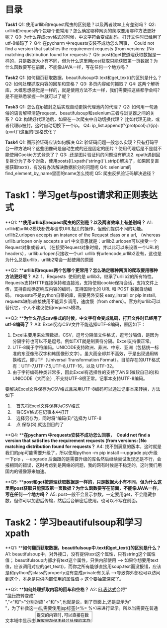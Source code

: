 # 目录
**Task1**
Q1: 使用urllib和request爬虫的区别是？以及两者效率上有差别吗？
Q2: urllib和reques两个包哪个更常用？怎么确定哪种网页的爬取要用哪种方法更好呢？
Q3: 为什么存成csv格式的时候，中文字符会变成乱码，打开文件时已经用了utf-8编码了？
Q4: 在pycharm 中requests安装不成功怎么回事，  Could not find a version that satisfies the requirement requests (from versions: )No matching distribution found for requests？
Q5: post和get按道理获取数据是一样的，只是数据大小有不同，但为什么这里用post获取只能获取第一页数据？为什么函数要写在前面，不能像JAVA一样，写在任何一个地方吗？

**Task2**
Q1: 如何翻页获取数据，beautifulsoup中.text和get_text()的区别是什么？
Q2: 如何处理抓取内容的回车和空格？
Q3: 多页内容如何抓取？
Q4: 这两个解析库，大概思想感觉是一样的，就是使用方法不太一样，我们需要把这些都学会吗?是不是熟悉掌握一种就可以了呢？

**Task3**
Q1: 怎么在ip被封之后实现自动更换代理池内的代理？
Q2: 如何用一句通俗的语言解释清楚request、beautifulsoup和selenium三者与浏览器之间的关系？
Q3: 构建好代理池后，如果在一次爬虫中自动切换代理？ 比如代理无效，或者代理ip被封，这时自动切换下一个ip。
Q4: ip_list.append(f'{protpcol}://{ip}:{port}')这里的f是格式化？

**Task4**
Q1: 图形验证码应该如何解决
Q2: 验证码问题一般怎么实现？只有打码平台一种方法吗？这些图像码是自动生成的还是固定的图片？使用代理后是不是就不能使用Cookie方式登录了？
Q3: .还是图片验证码的问题没有解决2. xpath遇到回复拆分为了多个对象，使用posts[i].xpath('string()').strip()解决了，如果回复直接获取text()，有没有办法解决数据拆分的问题呢
Q4: selenium的find_element_by_name里面的name怎么找呢
Q5: 爬虫反扒验证码解决途径？

# Task1：学习get与post请求和正则表达式
**Q1: ****使用urllib和request爬虫的区别是？以及两者效率上有差别吗？**
A1: urllib和urllib2模块都做与请求URL相关的操作，但他们提供不同的功能。 
urllib2.urlopen accepts an instance of the Request class or a url, （whereas urllib.urlopen only accepts a url 中文意思就是：urllib2.urlopen可以接受一个Request对象或者url，（在接受Request对象时候，并以此可以来设置一个URL的headers），urllib.urlopen只接收一个url 
urllib 有urlencode,urllib2没有，这也是为什么总是urllib，urllib2常会一起使用的原因

**Q2: ****urllib和reques两个包哪个更常用？怎么确定哪种网页的爬取要用哪种方法更好呢？**
A2: 1、Requests  使用的是 urllib3，继承了urllib2的所有特性。Requests支持HTTP连接保持和连接池，支持使用cookie保持会话，支持文件上传，支持自动确定响应内容的编码，支持国际化的 URL 和 POST 数据自动编码。 requests不是python自带的库，需要另外安装 easy_install or pip install，requests缺陷:直接使用不能异步调用，速度慢（from others）。官方的urllib可以替代它，个人不建议使用requests模块。

**Q3: ****为什么存成csv格式的时候，中文字符会变成乱码，打开文件时已经用了utf-8编码了？**
A3: Excel另存CSV文件不能选择UTF-8编码，原因如下：
1. Excel主要用来处理数据。CSV，逗号分隔值文件格式，逗号分隔值，是因为分隔字符也可以不是逗号。例如TXT就是制表符分隔。Excel支持很正常。
2. UTF-8属于字符编码。UNICODE支持欧洲、非洲、中东、亚洲（包括统一标准的东亚像形汉字和韩国像形文字）。虽大而全却并不高效，于是出现通用转换格式，即UTF（Universal Transformation Format）。目前存在的UTF格式有：UTF-7,UTF-7.5,UTF-8,UTF-16，以及 UTF-32。
3. 由于字符编码种类非常多，因此Excel有选择性的支持了ANSI(微软自已的)和UNICODE（大而全）,不支持UTF-8很正常。记事本支持UTF-8编码。

要解决Excel文件保存为CSV格式且采用UTF-8编码可以通过记事本来转换，方法如下
1.    首先将Excel文件保存为CSV格式
2.    将CSV格式在记事本中打开
3.    选择另存为，同时将“编码(E)"选择为 UTF-8
4.    点 保存(S),就达到目的了

**Q4: ****在pycharm 中requests安装不成功怎么回事，  Could not find a version that satisfies the requirement requests (from versions: )No matching distribution found for requests？**
A4: 找不到满意的版本，这时就是我们的pip可能需要升级了，所以使用python -m pip install --upgrade pip升级一下pip ，--upgrade 后面跟的是需要升级的库名然后继续尝试发现还是不行，会报相同的错误，这时考虑到是网络的问题，我的网有时候是不稳定的，这时我们用国内的镜像源来加速。

**Q5: ****post和get按道理获取数据是一样的，只是数据大小有不同，但为什么这里用post获取只能获取第一页数据？为什么函数要写在前面，不能像JAVA一样，写在任何一个地方吗？**
A5: post一般不会显示参数，一定要用get，不会隐藏参数，但你可以加密后传输，然后后台解密后使用。也可以不写在前面。
# Task2：学习beautifulsoup和学习xpath
**Q1: ****如何翻页获取数据，beautifulsoup中.text和get_text()的区别是什么？**
A1: beautifulsoup中，对外接口，没有提供text这个属性，只有string这个属性值；
beautifulsoup内部才有text这个属性，只供内部使用 –> 如果你想要用text值，应该调用对应的get_text()，而你之所有能够直接用soup.text而没报错，应该是和python的class的property没有变成private有关系 –>导致你外部也可以访问到这个，本身是只供内部使用的属性值-> 这个要抽空深究了。

**Q2: ****如何处理抓取内容的回车和空格？**
A2: [EL表达式](https://www.baidu.com/s?wd=EL%E8%A1%A8%E8%BE%BE%E5%BC%8F&tn=SE_PcZhidaonwhc_ngpagmjz&rsv_dl=gh_pc_zhidao)会将"</br>"[换行符](https://www.baidu.com/s?wd=%E6%8D%A2%E8%A1%8C%E7%AC%A6&tn=SE_PcZhidaonwhc_ngpagmjz&rsv_dl=gh_pc_zhidao)转变成"</br>","<"和">"分别对应"<"和">",也就是说，到了页面上,还是显示为"</br>"，为了补救这一点,需要使用jsp标签(<%= %>)来进行显示。所以当需要在普通文本域中显示由<textarea>提交的内容时,可以直接在数据库里存储不经过处理的字符串,而只在显示前将"\r\n"替换为"</br>",然后在页面上使用<%= %>来显示这些内容. 

**Q3: ****多页内容如何抓取？**
A3: 用for循环，实现所有地址的遍历。
也可以增加一个列表，将所有地址直接插入列表中，抓取时直接调用。

**Q4: ****这两个解析库，大概思想感觉是一样的，就是使用方法不太一样，我们需要把这些都学会吗?是不是熟悉掌握一种就可以了呢？**
A4: Xpath 必然 是要比 BeautifulSoup 在时间和空间上都要性能更好一些。其中理由有很多，其中一个很明显的是 BeautifulSoup 在构建一个对象的时候需要传入一个参数以指定解析器，而在它支持的众多的解析器中，lxml 是性能最佳的，那么 BeautifulSoup 对象的各种方法可以理解为是对 lxml 的封装，换句话说，BeautifulSoup 本质上并没有创造出自己的解析方式，而是建立在各种解析器的基础上。考虑到其他一些内部耗时因素，BeautifulSoup 注定会比 lxml 甚至是任何一个构建对象时使用的解析器要慢，要更耗费空间。只有付出这样子的代价才能够换来它的简洁、优美与用户友好性。 
# Task3：安装selenium并学习和学习IP相关知识
**Q1: ****怎么在ip被封之后实现自动更换代理池内的代理？**
A1: 用random.choice 随机选取ip

**Q****2****: ****如何用一句通俗的语言解释清楚request、beautifulsoup和selenium三者与浏览器之间的关系？**
A2: BeautifulSoup：处理速度快，同时可以**连续**查找，主要**用于静态网页** 
经过BeautifulSoup处理以后，编码方式都变成了Unicode,需要将其变成所需的编码方式：可以利用encode(‘需要的编码’)，还可以利用 BeautifulSoup(网页/html, lxml/xml”).prettify(‘需要的编码’) 可以利用soup.original_encoding检测原来的编码。
Selenium：主要用于**动态网页**，查找速度慢，解析时要注意 
.find_**elements**_by_xpath和.find_**element**_by_xpath有区别，同时利用浏览器时要配置。 .PhantomJS： 
drive=webdriver.PhantomJS(‘D:\Anaconda2\phantomjswindow**s\bin**phantomjs.exe’) 

**Q****3****: ****构建好代理池后，如果在一次爬虫中自动切换代理？ 比如代理无效，或者代理ip被封，这时自动切换下一个ip。**
A3: 首先你要有一个ip代理池（如果比较豪可以自己买真实ip自行搭建，好处独享有技术门槛,或者找第三方ip代理商对接,好吃廉价,但ip不独享）， 真实ip需要自己写程序来代理转发，第三方ip代理商则会提供相关转发API,直接调用就可以，这东西没什么技术难度 

**Q****4****: ****ip_list.append(f'{protpcol}://{ip}:{port}')这里的f是格式化？**
A4:*1.*从代理*ip*网站爬取*IP*地址及端口号并储存
*2.*验证*ip*是否能用
*3.*格式化*ip*地址
*4.*在*requests*中使用代理*ip*爬取网站
# Task4：实战大项目
**Q1: ****图形验证码应该如何解决**
A1: 验证码问题，可以先截取出验证码在网页中的位置，然后保存为图片，使用ocr的包进行识别（没有做，只做到保存验证码的图片，当然要首先知道验证码位置）

**Q2: ****验证码问题一般怎么实现？只有打码平台一种方法吗？这些图像码是自动生成的还是固定的图片？使用代理后是不是就不能使用Cookie方式登录了？**
A2: 解决方法有2中：
    一种是在请求的时候带上/webserver/前缀，比如把上文的 ../user/getCode.do改为  ../webserver/user/getCode.do；
    第二种是修改代理的实现，把82服务器上返回的http头上的set-cookie内的Path改为  Path=/，代码如下。
    在vue的webpack脚手架中的build/dev-server.js内的 * Object.keys(proxyTable).forEach(function (context) * 的实现改为如下形式
![图片](https://uploader.shimo.im/f/uG3dS1q0GPsiNRua.png!thumbnail)

**Q3: ****.还是图片验证码的问题没有解决2. xpath遇到回复拆分为了多个对象，使用posts[i].xpath('string()').strip()解决了，如果回复直接获取text()，有没有办法解决数据拆分的问题呢**
【换行符】 用字符的ascii码的值来判断，代表换行的 **回车**，**换行** 的ascii值分别为13,10
 用string的trim方法消除首尾多余空格,/\s+/匹配有效数据数据之间的空格做相应的处理

**Q4: ****selenium的find_element_by_name里面的name怎么找呢**
A4: ![图片](https://uploader.shimo.im/f/fyWMoodYNx4zZ7On.png!thumbnail)

**Q5: ****爬虫反扒验证码解决途径？**
A5: 我能想到是1，使用打码平台；2，利用bat的云服务识别；3，自己破解js代码或者利用selenium模拟操作。
